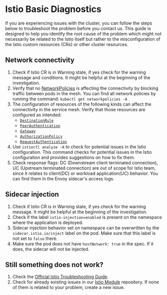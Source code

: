 # Istio Basic Diagnostics

If you are experiencing issues with the cluster, you can follow the steps below to troubleshoot the problem before you contact us. This guide is designed to help you identify the root cause of the problem which might not necessarily be related to the Istio itself but rather to the misconfiguration of the Istio custom resources (CRs) or other cluster resources.

## Network connectivity

1. Check if Istio CR is in Warning state, if yes check for the warning message and conditions. It might be helpful at the beginning of the investigation.
2. Verify that no [NetworkPolicies](https://kubernetes.io/docs/concepts/services-networking/network-policies/) is affecting the connectivity by blocking traffic between pods in the mesh. You can find all network policies by running the command: `kubectl get networkpolicies -A`
3. The configuration of resources of the following kinds can affect the connectivity in the service mesh. Verify that those resources are configured as intended:
    - [`DestinationRule`](https://istio.io/latest/docs/reference/config/networking/destination-rule/)
    - [`PeerAuthentication`](https://istio.io/latest/docs/reference/config/security/peer_authentication/)
    - [`Gateway`](https://istio.io/latest/docs/reference/config/networking/gateway/)
    - [`AuthorizationPolicy`](https://istio.io/latest/docs/reference/config/security/authorization-policy/)
    - [`RequestAuthentication`](https://istio.io/latest/docs/reference/config/security/request_authentication/)
4. Use `istioctl analyze -A` to check for potential issues in the Istio configuration. This command checks for potential issues in the Istio configuration and provides suggestions on how to fix them.
5. Check response flags: DC (Downstream client terminated connection), UC (Upstream terminated connection) are out of scope for Istio team, since it relates to client(DC) or workload application(UC) behavior. You can find them in the Envoy sidecar's access logs.

## Sidecar injection

1. Check if Istio CR is in Warning state, if yes check for the warning message. It might be helpful at the beginning of the investigation.
2. Check if the label `istio-injection=enabled` is present on the namespace where the application is deployed. 
3. Sidecar injection behavior set on namespace can be overwritten by the `sidecar.istio.io/inject` label on the pod. Make sure that this label is not set to `false` there.
4. Make sure the pod does not have `hostNetwork: true` in the spec. If it does, the sidecar will not be injected.

## Still something does not work?
1. Check the [Official Istio Troubleshooting Guide](https://github.com/istio/istio/wiki/Troubleshooting-Istio).
2. Check for already existing issues in our [Istio Module](https://github.com/kyma-project/istio/issues) repository. If none of them is related to your problem, create a new issue.